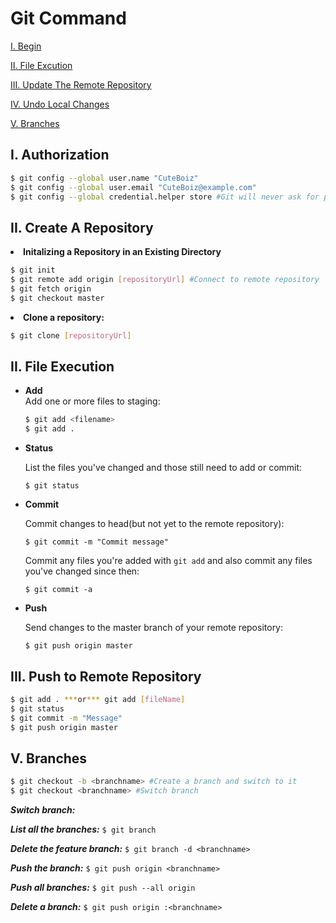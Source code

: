 # Git Command

[I. Begin](https://github.com/CuteBoiz/Ubuntu/blob/master/Git-bash/README.md#i-begin)

[II. File Excution](https://github.com/CuteBoiz/Ubuntu/blob/master/Git-bash/README.md#ii-file-execution)

[III. Update The Remote Repository](https://github.com/CuteBoiz/Ubuntu/blob/master/Git-bash/README.md#iii-update-the-remote-repository)

[IV. Undo Local Changes](https://github.com/CuteBoiz/Ubuntu/blob/master/Git-bash/README.md#iv-undo-local-changes)

[V. Branches](https://github.com/CuteBoiz/Ubuntu/blob/master/Git-bash/README.md#v-branches)

## I. Authorization

```sh
$ git config --global user.name "CuteBoiz"
$ git config --global user.email "CuteBoiz@example.com"
$ git config --global credential.helper store #Git will never ask for password again
```

## II. Create A Repository

<li><b>Initalizing a Repository in an Existing Directory </b></li>

```sh
$ git init
$ git remote add origin [repositoryUrl] #Connect to remote repository
$ git fetch origin
$ git checkout master
```

<li><b>Clone a repository: </b></li>

```sh
$ git clone [repositoryUrl]
```
</ul>

## II. File Execution
<ul>

<li><b>Add</b></li>
Add one or more files to staging:

```sh
$ git add <filename>
$ git add .
```

<li><b>Status</b></li>

List the files you've changed and those still need to add or commit:

```
$ git status
```

<li><b>Commit</b></li>

Commit changes to head(but not yet to the remote repository):

```
$ git commit -m "Commit message"
```

Commit any files you're added with `git add` and also commit any files you've changed since then:

```
$ git commit -a
```

<li><b>Push</b></li>

Send changes to the master branch of your remote repository:

```
$ git push origin master
```
</ul>

## III. Push to Remote Repository

```sh
$ git add . ***or*** git add [fileName]
$ git status
$ git commit -m "Message"
$ git push origin master 
```

## V. Branches

```sh
$ git checkout -b <branchname> #Create a branch and switch to it
$ git checkout <branchname> #Switch branch

```


***Switch branch:***
` `

***List all the branches:***
`$ git branch`

***Delete the feature branch:***
`$ git branch -d <branchname> `

***Push the branch:***
`$ git push origin <branchname> `

***Push all branches:***
`$ git push --all origin `

***Delete a branch:***
`$ git push origin :<branchname>`





